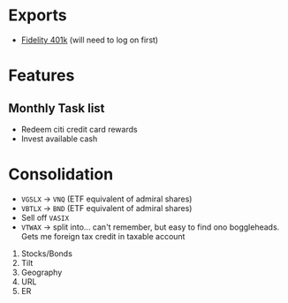 # Exports

- [Fidelity 401k](https://wealth.emaplan.com/fidelity/CS/Investments#section=Balances&accountID=7be50250-c05a-42f3-a993-cfb7f7d4bc5f&connectionAccountID=129571128&startDate=11%2F14%2F2024&endDate=12%2F14%2F2024) (will need to log on first)

# Features

## Monthly Task list

- Redeem citi credit card rewards
- Invest available cash

# Consolidation

- `VGSLX` -> `VNQ` (ETF equivalent of admiral shares)
- `VBTLX` -> `BND` (ETF equivalent of admiral shares)
- Sell off `VASIX`
- `VTWAX` -> split into... can't remember, but easy to find ono boggleheads. Gets me foreign tax credit in taxable account

1. Stocks/Bonds
2. Tilt
3. Geography
4. URL
5. ER
